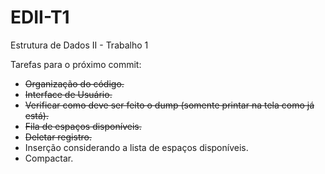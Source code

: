 # EDII-T1
Estrutura de Dados II - Trabalho 1 

Tarefas para o próximo commit:
- ~~Organização do código.~~
- ~~Interface de Usuário.~~
- ~~Verificar como deve ser feito o dump (somente printar na tela como já está).~~
- ~~Fila de espaços disponíveis.~~
- ~~Deletar registro.~~
- Inserção considerando a lista de espaços disponíveis.
- Compactar.

